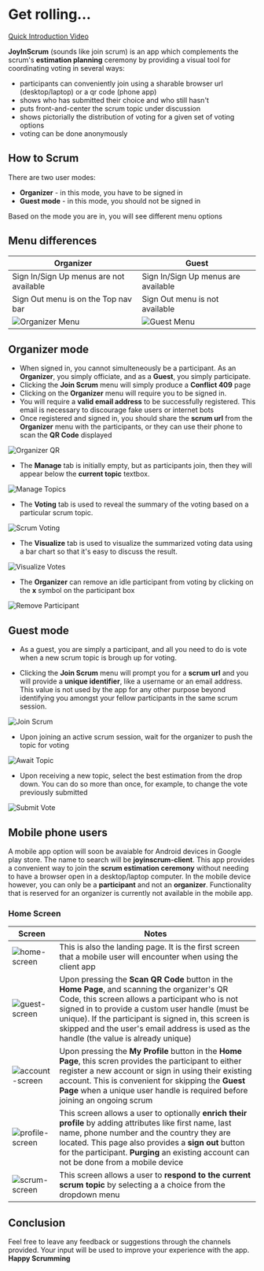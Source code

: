 # Get rolling...

[Quick Introduction Video](https://1drv.ms/v/s!AnEcQtEi1SlIgYU8Ft7i23iDRYSCYA)

__JoyInScrum__ (sounds like join scrum) is an app which complements the scrum's __estimation planning__ ceremony by providing a visual tool for coordinating voting in several ways:

- participants can conveniently join using a sharable browser url (desktop/laptop) or a qr code (phone app)
- shows who has submitted their choice and who still hasn't
- puts front-and-center the scrum topic under discussion
- shows pictorially the distribution of voting for a given set of voting options
- voting can be done anonymously 

## How to Scrum

There are two user modes:
- __Organizer__ - in this mode, you have to be signed in
- __Guest mode__ - in this mode, you should not be signed in

Based on the mode you are in, you will see different menu options

## Menu differences

| Organizer                                     |   Guest                                   |
|-----------------------------------------------|-------------------------------------------|
| Sign In/Sign Up menus are not available       |   Sign In/Sign Up menus are available     |
| Sign Out menu is on the Top nav bar           |   Sign Out menu is not available          |
| ![Organizer Menu](./img/organizer-menu.png)   |   ![Guest Menu](./img/guest-menu.png)     |


## Organizer mode

- When signed in, you cannot simulteneously be a participant. As an __Organizer__, you simply officiate, and as a __Guest__, you simply participate.
- Clicking the __Join Scrum__ menu will simply produce a __Conflict 409__ page 
- Clicking on the __Organizer__ menu will require you to be signed in. 
- You will require a __valid email address__ to be successfully registered. This email is necessary to discourage fake users or internet bots
- Once registered and signed in, you should share the __scrum url__ from the __Organizer__ menu with the participants, or they can use their phone to scan the __QR Code__ displayed

![Organizer QR](./img/organizer-qr-code.png)

- The __Manage__ tab is initially empty, but as participants join, then they will appear below the __current topic__ textbox.

![Manage Topics](./img/manage-scrum-topic.png)

- The __Voting__ tab is used to reveal the summary of the voting based on a particular scrum topic.

![Scrum Voting](./img/manage-scrum-voting.png)

- The __Visualize__ tab is used to visualize the summarized voting data using a bar chart so that it's easy to discuss the result.

![Visualize Votes](./img/manage-scrum-visualize.png)

- The __Organizer__ can remove an idle participant from voting by clicking on the __x__ symbol on the participant box

![Remove Participant](./img/remove-participant.png)

## Guest mode

- As a guest, you are simply a participant, and all you need to do is vote when a new scrum topic is brough up for voting.

- Clicking the __Join Scrum__ menu will prompt you for a __scrum url__ and you will provide a __unique identifier__, like a username or an email address. This value is not used by the app for any other purpose beyond identifying you amongst your fellow participants in the same scrum session.

![Join Scrum](./img/join-as-a-participant.png)

- Upon joining an active scrum session, wait for the organizer to push the topic for voting

![Await Topic](./img/awaiting-topic-change.png)

- Upon receiving a new topic, select the best estimation from the drop down. You can do so more than once, for example, to change the vote previously submitted

![Submit Vote](./img/select_best_option.png)

## Mobile phone users

A mobile app option will soon be avaiable for Android devices in Google play store. The name to search will be __joyinscrum-client__. This app provides a convenient way to join the __scrum estimation ceremony__ without needing to have a browser open in a desktop/laptop computer. In the mobile device however, you can only be a __participant__ and not an __organizer__. Functionality that is reserved for an organizer is currently not available in the mobile app.

### Home Screen

|   Screen                                              |       Notes                                                       |
|-------------------------------------------------------|-------------------------------------------------------------------|
|   ![home-screen](./img/mobile/home-screen.jpg)        |   This is also the landing page. It is the first screen that a mobile user will encounter when using the client app
|   ![guest-screen](./img/mobile/guest-screen.jpg)      |   Upon pressing the __Scan QR Code__ button in the __Home Page__, and scanning the organizer's QR Code, this screen allows a participant who is not signed in to provide a custom user handle (must be unique). If the participant is signed in, this screen is skipped and the user's email address is used as the handle (the value is already unique)
|   ![account-screen](./img/mobile/account-screen.jpg)  |   Upon pressing the __My Profile__ button in the __Home Page__, this scren provides the participant to either register a new account or sign in using their existing account. This is convenient for skipping the __Guest Page__ when a unique user handle is required before joining an ongoing scrum
|   ![profile-screen](./img/mobile/profile-screen.jpg)  |   This screen allows a user to optionally __enrich their profile__ by adding attributes like first name, last name, phone number and the country they are located. This page also provides a __sign out__ button for the participant. __Purging__ an existing account can not be done from a mobile device
|   ![scrum-screen](./img/mobile/scrum-screen.jpg)      |   This screen allows a user to __respond to the current scrum topic__ by selecting a a choice from the dropdown menu   


## Conclusion

Feel free to leave any feedback or suggestions through the channels provided. Your input will be used to improve your experience with the app. __Happy Scrumming__ 